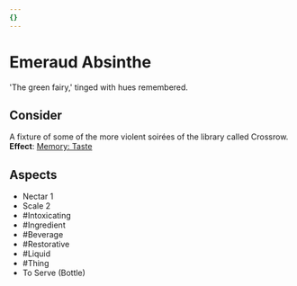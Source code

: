 ```yaml
---
{}
---
```

# Emeraud Absinthe
'The green fairy,' tinged with hues remembered.
## Consider
A fixture of some of the more violent soirées of the library called Crossrow.<br>
**Effect**: [Memory: Taste](https://uadaf.theevilroot.xyz/rowenarium/element/mem.taste)
## Aspects
- Nectar 1
- Scale 2
- #Intoxicating
- #Ingredient
- #Beverage
- #Restorative
- #Liquid
- #Thing
- To Serve (Bottle)